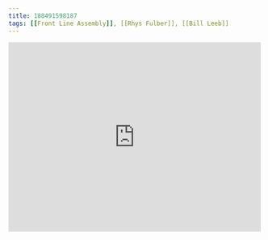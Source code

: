 ```yaml
---
title: 188491598187
tags: [[Front Line Assembly]], [[Rhys Fulber]], [[Bill Leeb]]
---
```

<iframe allow="accelerometer; autoplay; clipboard-write; encrypted-media; gyroscope; picture-in-picture" allowfullscreen="" frameborder="0" height="375" id="youtube_iframe" src="https://www.youtube.com/embed/IEkoGV8hUR8?feature=oembed&amp;enablejsapi=1&amp;origin=https://safe.txmblr.com&amp;wmode=opaque" width="500"></iframe>